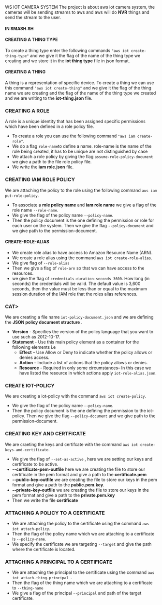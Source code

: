 WS IOT CAMERA SYSTEM
The project is about aws iot camera system,  the cameras will be sending streams to aws and aws will do **NVR** things and send the stream to the user.

#### IN SMASH.SH

#### CREATING A THING TYPE

To create a thing type enter the following commands ```"aws iot create-thing-type"``` and we give it the flag of the name of the thing type we creating and we store it in the **iot thing type**  file in json format.

#### CREATING A THING

A thing is a representation of specific device.
To create a thing we can use this command ```"aws iot create-thing"``` and we give it the flag of the thing name we are creating and the flag of the name of the thing type we created and we are writing to the **iot-thing.json** file.

### CREATING A ROLE

A role is a unique identity that has been assigned specific permissions which have been defined in a role policy file.

- To create a role you can use the following command ```"aws iam create-role"```.
- We do a flag ```role-name```to define a name.
    role-name is the name of the role being created, it has to be unique are not distinguished by case
- We attach a role policy by giving the flag ```assume-role-policy-document``` we give a path to the file role policy file.
- We write the **iam role.json** file.

### CREATING IAM ROLE POLICY

We are attaching the policy to the role using the following command ```aws iam put-role-policy```.

- To associate a **role policy name** and **iam  role name** we give a flag of the role name ```--role-name```.
- We give the flag of the policy name ```--policy-name```.
- Then the policy document is the one defining the permission or role for each user on the system. Then we give the flag ```--policy-document``` and we give path to the permission-document.

#### CREATE-ROLE-ALIAS

- We create role alias to have access to Amazon Resource Name (ARN).
- We create a role alias using the command ```aws iot create-role-alias```.
- We give flag of ```--role-alias```
- Then we give a flag of ```role-arn``` so that we can have access to the resources.
- we give the flag of ```credentials-duration-seconds 3600```. How long (in seconds) the credentials will be valid. The default value is 3,600 seconds, then the value must be less than or equal to the maximum session duration of the IAM role that the roles alias references.

### CAT>

We are creating a file name ```iot-policy-document.json``` and we are defining the **JSON policy document structure** .

- **Version** - Specifies the version of the policy language that you want to use such as 2012-10-17.
- **Statement** - Use this main policy element as a container for the following elements i.e
  - **Effect** – Use Allow or Deny to indicate whether the policy allows or denies access.
  - **Action** – Include a list of actions that the policy allows or denies.
  - **Resource** - Required in only some circumstances– In this case we have listed the resource in which actions apply ```iot-role-alias.json```.

### CREATE IOT-POLICY

  We are creating a iot-policy with the command ```aws iot create-policy```.
  - We give the flag of the policy name ```--policy-name```. 
  - Then the policy document is the one defining the permission to the iot-policy. Then we give the flag ```--policy-document``` and we give path to the permission-document.

### CREATING KEY AND CERTFICATE

  We are craeting the keys and certifcate with the command ```aws iot create-keys-and-certificate```.
  - We give the flag of ```--set-as-active``` , here we are setting our keys and certificate to be active.
  - **--certificate-pem-outfile** here we are creating the file to store our certificate in the pem format and give a path to the **certificate.pem**
  - **--public-key-outfile** we are creating the file to store our keys in the pem format and give a path to the **public.pem.key**.
  - **--private-key-outfile** we are creating the file to store our keys in the pem format and give a path to the **private.pem.key** 
  - Then we write the file **certificate**

  ### ATTACHING A POLICY TO A CERTIFICATE
  - We are attaching the policy to the certificate using the command ```aws iot attach-policy```.
  - Then the flag of the policy name which we are attaching to a certificate is ```--policy-name```.
  - We specify the certificate we are targeting ```--target``` and give the path where the certificate is located. 

  ### ATTACHING A PRINCIPAL TO A CERTIFICATE
  - We are attaching the principal to the certificate using the command ```aws iot attach-thing-principal ```.
  - Then the flag of the thing name which we are attaching to a certificate to ```--thing-name```
  - We give a flag of the principal ```--principal``` and path of the target certificate.